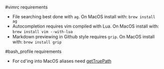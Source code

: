 #vimrc requirements
* File searching best done with `ag`. On MacOS install with: `brew install ag`
* Autocompletion requires vim compiled with Lua. On MacOS install with: `brew install vim --with-lua`
* Markdown previewing in Github style requires `grip`. On MacOS install with: `brew install grip`

#bash\_profile requirements
* For cd'ing into MacOS aliases need [getTruePath](https://github.com/shiguol/CD2Alies)
